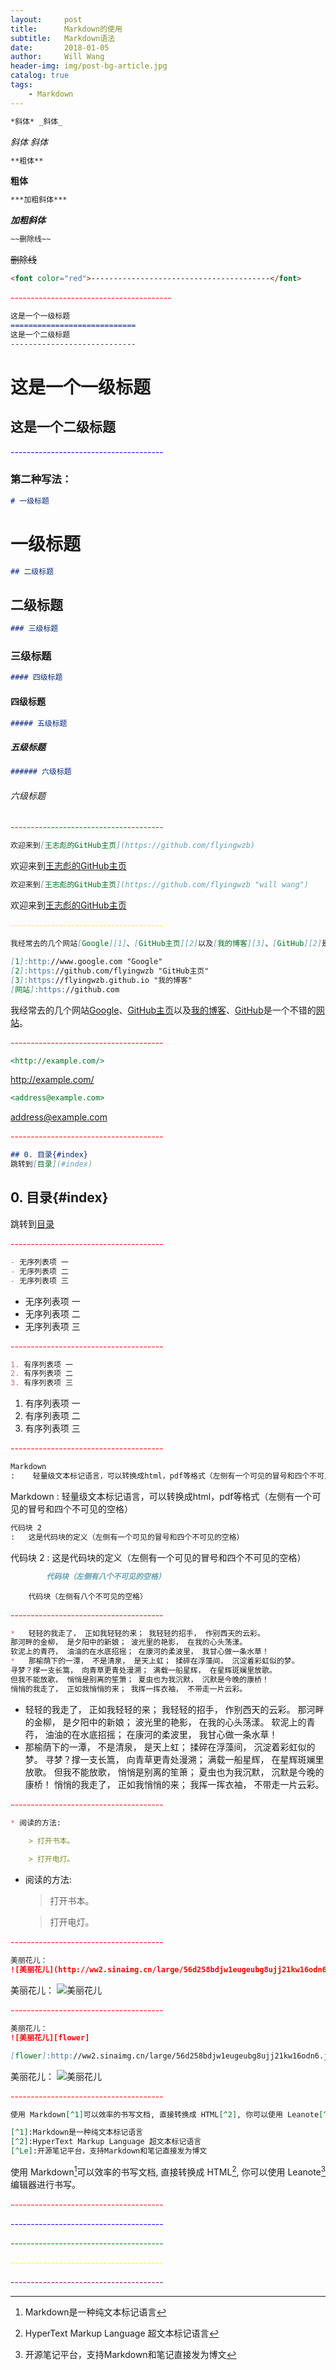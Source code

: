 ```yaml
---
layout:     post
title:      Markdown的使用
subtitle:   Markdown语法
date:       2018-01-05
author:     Will Wang
header-img: img/post-bg-article.jpg
catalog: true
tags:
    - Markdown
---
```


```markdown
*斜体* _斜体_
```
*斜体* _斜体_

```markdown
**粗体**
```
**粗体**

```markdown
***加粗斜体***
```
***加粗斜体***

```markdown
~~删除线~~
```
~~删除线~~

```markdown
<font color="red">----------------------------------------</font>
```
<font color="red">----------------------------------------</font>

```markdown
这是一个一级标题
============================
这是一个二级标题
----------------------------
```
这是一个一级标题
============================
这是一个二级标题
----------------------------

<font color="blue">--------------------------------------</font>

### 第二种写法：
```markdown
# 一级标题
```
# 一级标题

```markdown
## 二级标题
```
## 二级标题

```markdown
### 三级标题
```
### 三级标题

```markdown
#### 四级标题
```
#### 四级标题

```markdown
##### 五级标题
```
##### 五级标题

```markdown
###### 六级标题
```
###### 六级标题

<font color="green">--------------------------------------</font>

```markdown
欢迎来到[王志彪的GitHub主页](https://github.com/flyingwzb)
```
欢迎来到[王志彪的GitHub主页](https://github.com/flyingwzb)

```markdown
欢迎来到[王志彪的GitHub主页](https://github.com/flyingwzb "will wang")
```
欢迎来到[王志彪的GitHub主页](https://github.com/flyingwzb "will wang")

<font color="yellow">--------------------------------------</font>

```markdown
我经常去的几个网站[Google][1]、[GitHub主页][2]以及[我的博客][3]、[GitHub][2]是一个不错的[网站][]。

[1]:http://www.google.com "Google"
[2]:https://github.com/flyingwzb "GitHub主页"
[3]:https://flyingwzb.github.io "我的博客"
[网站]:https://github.com
```
我经常去的几个网站[Google][1]、[GitHub主页][2]以及[我的博客][3]、[GitHub][2]是一个不错的[网站][]。

[1]:http://www.google.com "Google"
[2]:https://github.com/flyingwzb "GitHub主页"
[3]:https://flyingwzb.github.io "我的博客"
[网站]:https://github.com

<font color="red">--------------------------------------</font>

```markdown
<http://example.com/>
```
<http://example.com/>

```markdown
<address@example.com>
```
<address@example.com>

<font color="red">--------------------------------------</font>

```markdown
## 0. 目录{#index}
跳转到[目录](#index)
```
## 0. 目录{#index}
跳转到[目录](#index)

<font color="red">--------------------------------------</font>

```markdown
- 无序列表项 一
- 无序列表项 二
- 无序列表项 三
```
- 无序列表项 一
- 无序列表项 二
- 无序列表项 三

<font color="red">--------------------------------------</font>

```markdown
1. 有序列表项 一
2. 有序列表项 二
3. 有序列表项 三
```
1. 有序列表项 一
2. 有序列表项 二
3. 有序列表项 三

<font color="red">--------------------------------------</font>

```markdown
Markdown
:    轻量级文本标记语言，可以转换成html，pdf等格式（左侧有一个可见的冒号和四个不可见的空格）
```
Markdown
:    轻量级文本标记语言，可以转换成html，pdf等格式（左侧有一个可见的冒号和四个不可见的空格）

```markdown
代码块 2
:   这是代码块的定义（左侧有一个可见的冒号和四个不可见的空格）
```
代码块 2
:   这是代码块的定义（左侧有一个可见的冒号和四个不可见的空格）

```markdown
        代码块（左侧有八个不可见的空格）
```
        代码块（左侧有八个不可见的空格）

<font color="red">--------------------------------------</font>

```markdown
*   轻轻的我走了， 正如我轻轻的来； 我轻轻的招手， 作别西天的云彩。
那河畔的金柳， 是夕阳中的新娘； 波光里的艳影， 在我的心头荡漾。 
软泥上的青荇， 油油的在水底招摇； 在康河的柔波里， 我甘心做一条水草！ 
*   那榆荫下的一潭， 不是清泉， 是天上虹； 揉碎在浮藻间， 沉淀着彩虹似的梦。 
寻梦？撑一支长篙， 向青草更青处漫溯； 满载一船星辉， 在星辉斑斓里放歌。 
但我不能放歌， 悄悄是别离的笙箫； 夏虫也为我沉默， 沉默是今晚的康桥！ 
悄悄的我走了， 正如我悄悄的来； 我挥一挥衣袖， 不带走一片云彩。
```
*   轻轻的我走了， 正如我轻轻的来； 我轻轻的招手， 作别西天的云彩。
那河畔的金柳， 是夕阳中的新娘； 波光里的艳影， 在我的心头荡漾。 
软泥上的青荇， 油油的在水底招摇； 在康河的柔波里， 我甘心做一条水草！ 
*   那榆荫下的一潭， 不是清泉， 是天上虹； 揉碎在浮藻间， 沉淀着彩虹似的梦。 
寻梦？撑一支长篙， 向青草更青处漫溯； 满载一船星辉， 在星辉斑斓里放歌。 
但我不能放歌， 悄悄是别离的笙箫； 夏虫也为我沉默， 沉默是今晚的康桥！ 
悄悄的我走了， 正如我悄悄的来； 我挥一挥衣袖， 不带走一片云彩。

<font color="red">--------------------------------------</font>

```markdown
* 阅读的方法:

    > 打开书本。
    
    > 打开电灯。
```
* 阅读的方法:

    > 打开书本。
    
    > 打开电灯。

<font color="red">--------------------------------------</font>

```markdown
美丽花儿： 
![美丽花儿](http://ww2.sinaimg.cn/large/56d258bdjw1eugeubg8ujj21kw16odn6.jpg "美丽花儿")
```
美丽花儿： 
![美丽花儿](http://ww2.sinaimg.cn/large/56d258bdjw1eugeubg8ujj21kw16odn6.jpg "美丽花儿")

<font color="red">--------------------------------------</font>

```markdown
美丽花儿：
![美丽花儿][flower]

[flower]:http://ww2.sinaimg.cn/large/56d258bdjw1eugeubg8ujj21kw16odn6.jpg  "美丽花儿"
```
美丽花儿：
![美丽花儿][flower]

[flower]:http://ww2.sinaimg.cn/large/56d258bdjw1eugeubg8ujj21kw16odn6.jpg  "美丽花儿"

<font color="red">--------------------------------------</font>


```markdown
使用 Markdown[^1]可以效率的书写文档, 直接转换成 HTML[^2], 你可以使用 Leanote[^Le] 编辑器进行书写。

[^1]:Markdown是一种纯文本标记语言
[^2]:HyperText Markup Language 超文本标记语言
[^Le]:开源笔记平台，支持Markdown和笔记直接发为博文
```
使用 Markdown[^1]可以效率的书写文档, 直接转换成 HTML[^2], 你可以使用 Leanote[^Le] 编辑器进行书写。

[^1]:Markdown是一种纯文本标记语言
[^2]:HyperText Markup Language 超文本标记语言
[^Le]:开源笔记平台，支持Markdown和笔记直接发为博文

<font color="red">--------------------------------------</font>

<font color="blue">--------------------------------------</font>

<font color="green">--------------------------------------</font>

<font color="yellow">--------------------------------------</font>

<font color="purple">--------------------------------------</font>
